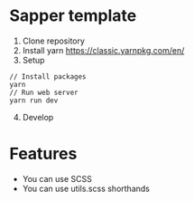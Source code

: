 # Sapper template

1. Clone repository
2. Install yarn https://classic.yarnpkg.com/en/
3. Setup
```
// Install packages
yarn
// Run web server
yarn run dev
```
4. Develop

# Features

- You can use SCSS
- You can use utils.scss shorthands
